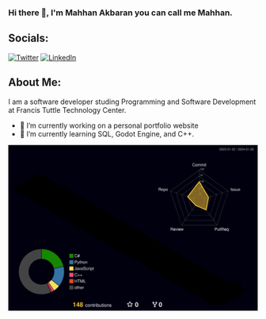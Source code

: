 ### Hi there 👋, I'm Mahhan Akbaran you can call me Mahhan.

## Socials:
<a href="http://www.twitter.com/mahhanakbaran"><img src="https://www.svgrepo.com/show/475689/twitter-color.svg" alt="Twitter" width="35px"/></a>
<a href="https://www.linkedin.com/in/mahhan-akbaran/"><img src="https://www.svgrepo.com/show/448234/linkedin.svg" alt="LinkedIn" width="35px"/></a>


## About Me:
I am a software developer studing Programming and Software Development at Francis Tuttle Technology Center.


- 🔭 I’m currently working on a personal portfolio website
- 🌱 I’m currently learning SQL, Godot Engine, and C++.



![](./profile-3d-contrib/profile-night-rainbow.svg)
